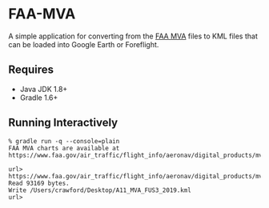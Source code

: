 # FAA-MVA

A simple application for converting from the [FAA MVA](https://www.faa.gov/air_traffic/flight_info/aeronav/digital_products/mva_mia/mva/) files to KML files that can be loaded into
Google Earth or Foreflight.

## Requires

* Java JDK 1.8+
* Gradle 1.6+


## Running Interactively

```
% gradle run -q --console=plain
FAA MVA charts are available at https://www.faa.gov/air_traffic/flight_info/aeronav/digital_products/mva_mia/mva/

url> https://www.faa.gov/air_traffic/flight_info/aeronav/digital_products/mva_mia/aixm/A11_MVA_FUS3_2019.xml
Read 93169 bytes.
Write /Users/crawford/Desktop/A11_MVA_FUS3_2019.kml
url>
```
